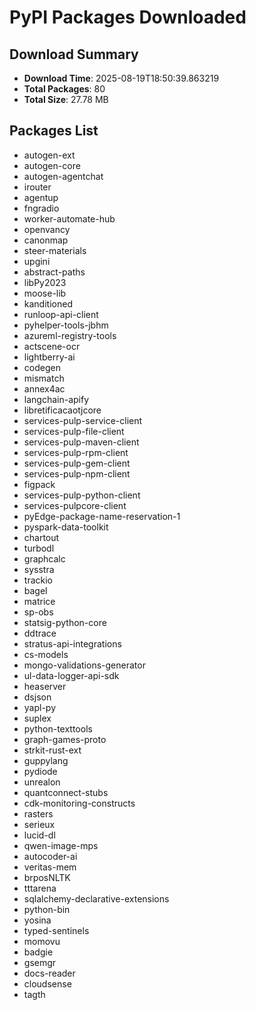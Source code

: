 # PyPI Packages Downloaded

## Download Summary
- **Download Time**: 2025-08-19T18:50:39.863219
- **Total Packages**: 80
- **Total Size**: 27.78 MB

## Packages List
- autogen-ext
- autogen-core
- autogen-agentchat
- irouter
- agentup
- fngradio
- worker-automate-hub
- openvancy
- canonmap
- steer-materials
- upgini
- abstract-paths
- libPy2023
- moose-lib
- kanditioned
- runloop-api-client
- pyhelper-tools-jbhm
- azureml-registry-tools
- actscene-ocr
- lightberry-ai
- codegen
- mismatch
- annex4ac
- langchain-apify
- libretificacaotjcore
- services-pulp-service-client
- services-pulp-file-client
- services-pulp-maven-client
- services-pulp-rpm-client
- services-pulp-gem-client
- services-pulp-npm-client
- figpack
- services-pulp-python-client
- services-pulpcore-client
- pyEdge-package-name-reservation-1
- pyspark-data-toolkit
- chartout
- turbodl
- graphcalc
- sysstra
- trackio
- bagel
- matrice
- sp-obs
- statsig-python-core
- ddtrace
- stratus-api-integrations
- cs-models
- mongo-validations-generator
- ul-data-logger-api-sdk
- heaserver
- dsjson
- yapl-py
- suplex
- python-texttools
- graph-games-proto
- strkit-rust-ext
- guppylang
- pydiode
- unrealon
- quantconnect-stubs
- cdk-monitoring-constructs
- rasters
- serieux
- lucid-dl
- qwen-image-mps
- autocoder-ai
- veritas-mem
- brposNLTK
- tttarena
- sqlalchemy-declarative-extensions
- python-bin
- yosina
- typed-sentinels
- momovu
- badgie
- gsemgr
- docs-reader
- cloudsense
- tagth
